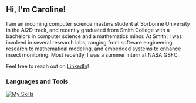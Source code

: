 ## Hi, I'm Caroline!
I am an incoming computer science masters student at Sorbonne University in the AI2D track, and recently graduated from Smith College with a bachelors in computer science and a mathematics minor. At Smith, I was involved in several research labs, ranging from software engineering research to mathematical modeling, and embedded systems to enhance insect monitoring. Most recently, I was a summer intern at NASA GSFC.


Feel free to reach out on [LinkedIn](https://www.linkedin.com/in/caroline-zouloumian-a404a92ab/)!


### **Languages and Tools**
[![My Skills](https://skillicons.dev/icons?i=py,java,js,c,matlab,mysql,bash,html,css,git,docker,redis,linux,ubuntu,arduino,raspberrypi,eclipse,vscode,anaconda,emacs,opencv,pytorch,tensorflow&theme=light)](https://skillicons.dev)
